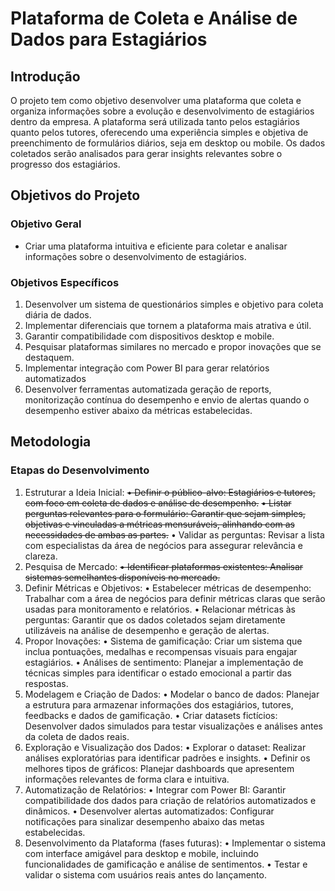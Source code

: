# Plataforma de Coleta e Análise de Dados para Estagiários


## Introdução
O projeto tem como objetivo desenvolver uma plataforma que coleta e organiza informações sobre a evolução e desenvolvimento de estagiários 
dentro da empresa. A plataforma será utilizada tanto pelos estagiários quanto pelos tutores, oferecendo uma experiência simples e 
objetiva de preenchimento de formulários diários, seja em desktop ou mobile. Os dados coletados serão analisados para gerar insights 
relevantes sobre o progresso dos estagiários.

## Objetivos do Projeto

### Objetivo Geral
- Criar uma plataforma intuitiva e eficiente para coletar e analisar informações sobre o desenvolvimento de estagiários.

### Objetivos Específicos
1. Desenvolver um sistema de questionários simples e objetivo para coleta diária de dados.
2. Implementar diferenciais que tornem a plataforma mais atrativa e útil.
3. Garantir compatibilidade com dispositivos desktop e mobile.
4. Pesquisar plataformas similares no mercado e propor inovações que se destaquem.
5. Implementar integração com Power BI para gerar relatórios automatizados
6.	Desenvolver ferramentas automatizada geração de reports, monitorização contínua do desempenho e envio de alertas quando o desempenho estiver abaixo da métricas estabelecidas.

## Metodologia

### Etapas do Desenvolvimento
1.	Estruturar a Ideia Inicial:
	~~•	Definir o público-alvo: Estagiários e tutores, com foco em coleta de dados e análise de desempenho.~~
	~~•	Listar perguntas relevantes para o formulário: Garantir que sejam simples, objetivas e vinculadas a métricas mensuráveis, alinhando com as necessidades de ambas as partes.~~
	•	Validar as perguntas: Revisar a lista com especialistas da área de negócios para assegurar relevância e clareza.
2.	Pesquisa de Mercado:
	~~•	Identificar plataformas existentes: Analisar sistemas semelhantes disponíveis no mercado.~~
3.	Definir Métricas e Objetivos:
	•	Estabelecer métricas de desempenho: Trabalhar com a área de negócios para definir métricas claras que serão usadas para monitoramento e relatórios.
	•	Relacionar métricas às perguntas: Garantir que os dados coletados sejam diretamente utilizáveis na análise de desempenho e geração de alertas.
4.	Propor Inovações:
	•	Sistema de gamificação: Criar um sistema que inclua pontuações, medalhas e recompensas visuais para engajar estagiários.
	•	Análises de sentimento: Planejar a implementação de técnicas simples para identificar o estado emocional a partir das respostas.
5.	Modelagem e Criação de Dados:
	•	Modelar o banco de dados: Planejar a estrutura para armazenar informações dos estagiários, tutores, feedbacks e dados de gamificação.
	•	Criar datasets fictícios: Desenvolver dados simulados para testar visualizações e análises antes da coleta de dados reais.
6.	Exploração e Visualização dos Dados:
	•	Explorar o dataset: Realizar análises exploratórias para identificar padrões e insights.
	•	Definir os melhores tipos de gráficos: Planejar dashboards que apresentem informações relevantes de forma clara e intuitiva.
7.	Automatização de Relatórios:
	•	Integrar com Power BI: Garantir compatibilidade dos dados para criação de relatórios automatizados e dinâmicos.
	•	Desenvolver alertas automatizados: Configurar notificações para sinalizar desempenho abaixo das metas estabelecidas.
8.	Desenvolvimento da Plataforma (fases futuras):
	•	Implementar o sistema com interface amigável para desktop e mobile, incluindo funcionalidades de gamificação e análise de sentimentos.
	•	Testar e validar o sistema com usuários reais antes do lançamento.


```python

```
